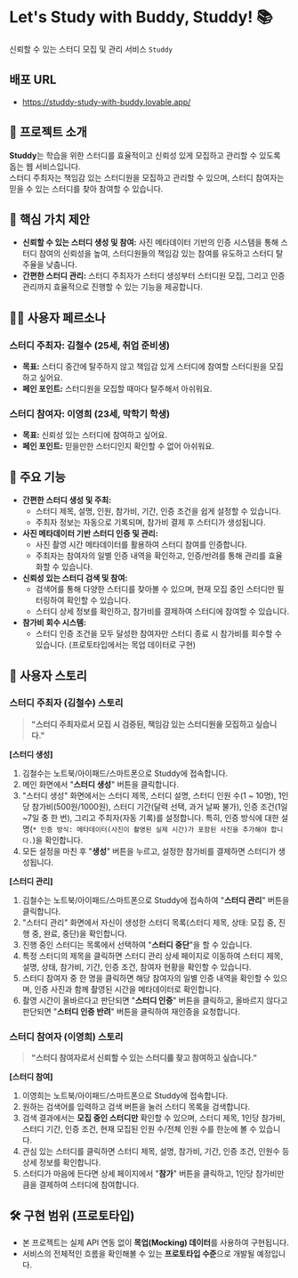 # Let's Study with Buddy, Studdy! 📚
신뢰할 수 있는 스터디 모집 및 관리 서비스 `Studdy`

## 배포 URL
- https://studdy-study-with-buddy.lovable.app/

## 🌟 프로젝트 소개

**Studdy**는 학습을 위한 스터디를 효율적이고 신뢰성 있게 모집하고 관리할 수 있도록 돕는 웹 서비스입니다.  
스터디 주최자는 책임감 있는 스터디원을 모집하고 관리할 수 있으며, 스터디 참여자는 믿을 수 있는 스터디를 찾아 참여할 수 있습니다.

## 🎯 핵심 가치 제안

* **신뢰할 수 있는 스터디 생성 및 참여:** 사진 메타데이터 기반의 인증 시스템을 통해 스터디 참여의 신뢰성을 높여, 스터디원들의 책임감 있는 참여를 유도하고 스터디 탈주율을 낮춥니다.
* **간편한 스터디 관리:** 스터디 주최자가 스터디 생성부터 스터디원 모집, 그리고 인증 관리까지 효율적으로 진행할 수 있는 기능을 제공합니다.

## 🧑‍💻 사용자 페르소나

### 스터디 주최자: 김철수 (25세, 취업 준비생)

* **목표:** 스터디 중간에 탈주하지 않고 책임감 있게 스터디에 참여할 스터디원을 모집하고 싶어요.
* **페인 포인트:** 스터디원을 모집할 때마다 탈주해서 아쉬워요.

### 스터디 참여자: 이영희 (23세, 막학기 학생)

* **목표:** 신뢰성 있는 스터디에 참여하고 싶어요.
* **페인 포인트:** 믿을만한 스터디인지 확인할 수 없어 아쉬워요.

## 🚀 주요 기능

* **간편한 스터디 생성 및 주최:**
    * 스터디 제목, 설명, 인원, 참가비, 기간, 인증 조건을 쉽게 설정할 수 있습니다.
    * 주최자 정보는 자동으로 기록되며, 참가비 결제 후 스터디가 생성됩니다.
* **사진 메타데이터 기반 스터디 인증 및 관리:**
    * 사진 촬영 시간 메타데이터를 활용하여 스터디 참여를 인증합니다.
    * 주최자는 참여자의 일별 인증 내역을 확인하고, 인증/반려를 통해 관리를 효율화할 수 있습니다.
* **신뢰성 있는 스터디 검색 및 참여:**
    * 검색어를 통해 다양한 스터디를 찾아볼 수 있으며, 현재 모집 중인 스터디만 필터링하여 확인할 수 있습니다.
    * 스터디 상세 정보를 확인하고, 참가비를 결제하여 스터디에 참여할 수 있습니다.
* **참가비 회수 시스템:**
    * 스터디 인증 조건을 모두 달성한 참여자만 스터디 종료 시 참가비를 회수할 수 있습니다. (프로토타입에서는 목업 데이터로 구현)

## 📖 사용자 스토리

### 스터디 주최자 (김철수) 스토리

> **"스터디 주최자로서 모집 시 검증된, 책임감 있는 스터디원을 모집하고 싶습니다."**

**[스터디 생성]**  
1. 김철수는 노트북/아이패드/스마트폰으로 Studdy에 접속합니다.
2. 메인 화면에서 "**스터디 생성**" 버튼을 클릭합니다.
3. "스터디 생성" 화면에서는 스터디 제목, 스터디 설명, 스터디 인원 수(1 ~ 10명), 1인당 참가비(500원/1000원), 스터디 기간(달력 선택, 과거 날짜 불가), 인증 조건(1일~7일 중 한 번), 그리고 주최자(자동 기록)를 설정합니다. 특히, 인증 방식에 대한 설명(`* 인증 방식: 메타데이터(사진이 촬영된 실제 시간)가 포함된 사진을 추가해야 합니다.`)을 확인합니다.
4. 모든 설정을 마친 후 "**생성**" 버튼을 누르고, 설정한 참가비를 결제하면 스터디가 생성됩니다.

**[스터디 관리]**  
1. 김철수는 노트북/아이패드/스마트폰으로 Studdy에 접속하여 "**스터디 관리**" 버튼을 클릭합니다.
2. "스터디 관리" 화면에서 자신이 생성한 스터디 목록(스터디 제목, 상태: 모집 중, 진행 중, 완료, 중단)을 확인합니다.
3. 진행 중인 스터디는 목록에서 선택하여 "**스터디 중단**"을 할 수 있습니다.
4. 특정 스터디의 제목을 클릭하면 스터디 관리 상세 페이지로 이동하여 스터디 제목, 설명, 상태, 참가비, 기간, 인증 조건, 참여자 현황을 확인할 수 있습니다.
5. 스터디 참여자 중 한 명을 클릭하면 해당 참여자의 일별 인증 내역을 확인할 수 있으며, 인증 사진과 함께 촬영된 시간을 메타데이터로 확인합니다.
6. 촬영 시간이 올바르다고 판단되면 "**스터디 인증**" 버튼을 클릭하고, 올바르지 않다고 판단되면 "**스터디 인증 반려**" 버튼을 클릭하여 재인증을 요청합니다.

### 스터디 참여자 (이영희) 스토리

> **"스터디 참여자로서 신뢰할 수 있는 스터디를 찾고 참여하고 싶습니다."**

**[스터디 참여]**  
1. 이영희는 노트북/아이패드/스마트폰으로 Studdy에 접속합니다.
2. 원하는 검색어를 입력하고 검색 버튼을 눌러 스터디 목록을 검색합니다.
3. 검색 결과에서는 **모집 중인 스터디만** 확인할 수 있으며, 스터디 제목, 1인당 참가비, 스터디 기간, 인증 조건, 현재 모집된 인원 수/전체 인원 수를 한눈에 볼 수 있습니다.
4. 관심 있는 스터디를 클릭하면 스터디 제목, 설명, 참가비, 기간, 인증 조건, 인원수 등 상세 정보를 확인합니다.
5. 스터디가 마음에 든다면 상세 페이지에서 "**참가**" 버튼을 클릭하고, 1인당 참가비만큼을 결제하여 스터디에 참여합니다.

## 🛠️ 구현 범위 (프로토타입)

- 본 프로젝트는 실제 API 연동 없이 **목업(Mocking) 데이터**를 사용하여 구현됩니다. 
- 서비스의 전체적인 흐름을 확인해볼 수 있는 **프로토타입 수준**으로 개발될 예정입니다.
